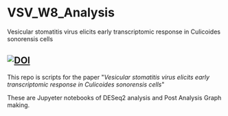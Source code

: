 # VSV_W8_Analysis
Vesicular stomatitis virus elicits early transcriptomic response in Culicoides sonorensis cells

[![DOI](https://zenodo.org/badge/691226962.svg)](https://zenodo.org/badge/latestdoi/691226962)
---

This repo is scripts for the paper "_Vesicular stomatitis virus elicits early transcriptomic response in Culicoides sonorensis cells_"

These are Jupyeter notebooks of DESeq2 analysis and Post Analysis Graph making.
